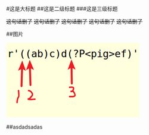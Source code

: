 #这是大标题
##这是二级标题
###这是三级标题

~~这句话删了~~
~~这句话删了~~
~~这句话删了~~
~~这句话删了~~
~~这句话删了~~

##图片

![re](./re.png)

##asdadsadas